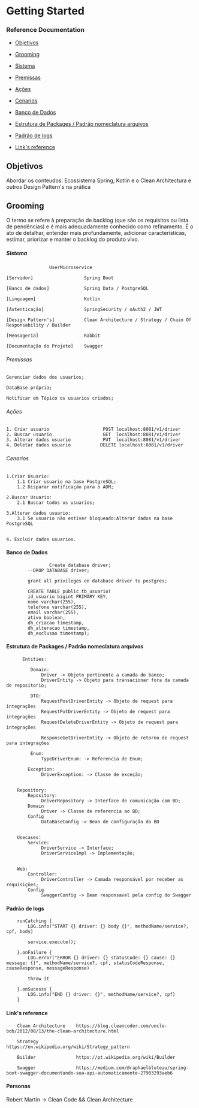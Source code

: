 # Getting Started

### Reference Documentation

* [Objetivos](#Objetivos)


* [Grooming](#Grooming)


* [Sistema](#Sistema)


* [Premissas](#Premissas)


* [Ações](#Ações)


* [Cenarios](#Cenarios)


* [Banco de Dados](#BancoDeDados)


* [Estrutura de Packages / Padrão nomeclatura arquivos](#)


* [Padrão de logs](#Padrãodelogs)


* [Link's reference](#Link'sreference)


## Objetivos


Abordar os conteudos: Ecossistema Spring, Kotlin e o Clean Architectura e outros Design Pattern's na prática



## Grooming


O termo se refere à preparação de backlog  (que são os requisitos ou lista de pendências) e é mais adequadamente conhecido como refinamento. É o ato de detalhar, entender mais profundamente, adicionar características, estimar, priorizar e manter o backlog do produto vivo.


##### Sistema

                    UserMicroservice

    [Servidor]                   Spring Boot

    [Banco de dados]             Spring Data / PostgreSQL

    [Linguagem]                  Kotlin

    [Autenticação]               SpringSecurity / oAuth2 / JWT

    [Design Pattern's]           Clean Architecture / Strategy / Chain Of Responsability / Builder

    [Mensageria]                 Rabbit 

    [Documentação do Projeto]    Swagger


###### Premissas

    Gerenciar dados dos usuarios;

    DataBase própria;

    Notificar em Tópico os usuarios criados;


###### Ações


    1. Criar usuario                    POST localhost:8081/v1/driver        
    2. Buscar usuario                   GET  localhost:8081/v1/driver
    3. Alterar dados usuario            PUT  localhost:8081/v1/driver
    4. Deletar dados usuario           DELETE localhost:8081/v1/driver



###### Cenarios

    1.Criar Usuario:
        1.1 Criar usuario na base PostgreSQL;
        1.2 Disparar notificação para o ADM;

    2.Buscar Usuario:
        2.1 Buscar todos os usuarios;

    3.Alterar dados usuario:
        3.1 Se usuario não estiver bloqueado:Alterar dados na base PostgreSQL


    4. Excluir dados usuarios. 




#### Banco de Dados

                    Create database driver;			
			--DROP DATABASE driver;
			
			grant all privileges on database driver to postgres;			
			
			CREATE TABLE public.tb_usuario(
			id_usuario bigint PRIMARY KEY,
			nome varchar(255),
			telefone varchar(255),
			email varchar(255),
			ativo boolean,
			dh_criacao timestamp,
			dh_alteracao timestamp,
			dh_exclusao timestamp);



#### Estrutura de Packages / Padrão nomeclatura arquivos


          Entities: 
         
             Domain:
                 Driver -> Objeto pertinente a camada do banco;
                 DriverEntity -> Objeto para transacionar fora da camada de repositorio;
            
             DTO:
                 RequestPostDriverEntity -> Objeto de request para integrações
                 RequestPutDriverEntity -> Objeto de request para integrações
                 RequestDeleteDriverEntity -> Objeto de request para integrações

                 ResponseGetDriverEntity -> Objeto de retorno de request para integrações

             Enum:
                 TypeDriverEnum: -> Referencia de Enum;

            Exception:
                 DriverException: -> Classe de exceção;


        Repository:
            Repository:
                 DriverRepository -> Interface de comunicação com BD;
            Domain
                 Driver -> Classe de referencia ao BD;
            Config
                 DataBaseConfig -> Bean de configuração do BD


        Usecases:
            Service:
                 DriverService -> Interface;
                 DriverServiceImpl -> Implementação;          


        Web:
            Controller:
                 DriverController -> Camada responsável por receber as requisições;
            Config
                 SwaggerConfig -> Bean responsavel pela config do Swagger





#### Padrão de logs

        runCatching {
            LOG.info("START {} driver: {} body {}", methodName/service?, cpf, body)

            service.execute();

        }.onFailure {
            LOG.error("ERROR {} driver: {} statusCode: {} cause: {} message: {}", methodName/service?, cpf, statusCodeResponse, causeResponse, messageResponse)
            
            throw it

        }.onSucesss {
            LOG.info("END {} driver: {}", methodName/service?, cpf)
        }


#### Link's reference

        Clean Architecture    https://blog.cleancoder.com/uncle-bob/2012/08/13/the-clean-architecture.html

        Strategy              https://en.wikipedia.org/wiki/Strategy_pattern

        Builder               https://pt.wikipedia.org/wiki/Builder

        Swagger               https://medium.com/@raphaelbluteau/spring-boot-swagger-documentando-sua-api-automaticamente-27903293aeb6


#### Personas


Robert Martin -> Clean Code && Clean Architecture
